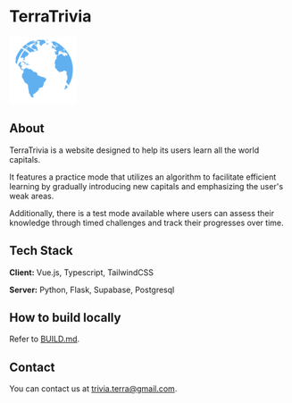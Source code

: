 
# TerraTrivia

<a align="center" href="https://terratrivia.app/">
  <img src="./frontend/src/assets/icons/color/terra.svg" alt="TerraTrivia" width="120"/>
</a>

## About

TerraTrivia is a website designed to help its users learn all the world capitals.

It features a practice mode that utilizes an algorithm to facilitate efficient learning by gradually introducing new capitals and emphasizing the user's weak areas.

Additionally, there is a test mode available where users can assess their knowledge through timed challenges and track their progresses over time.

## Tech Stack

**Client:** Vue.js, Typescript, TailwindCSS

**Server:** Python, Flask, Supabase, Postgresql

## How to build locally

Refer to [BUILD.md](./BUILD.md).

## Contact

You can contact us at trivia.terra@gmail.com.
